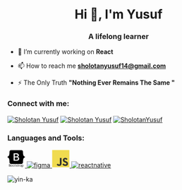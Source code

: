 <h1 align="center">Hi 👋, I'm Yusuf</h1>
<h3 align="center">  A lifelong learner </h3>

- 🔭 I’m currently working on **React**

- 📫 How to reach me **sholotanyusuf14@gmail.com**

- ⚡ The Only Truth **"Nothing Ever Remains The Same  "**

<h3 align="left">Connect with me:</h3>
<p align="left">
<a href="https://twitter.com/holar_yhinkar" target="blank"><img align="center" src="https://raw.githubusercontent.com/rahuldkjain/github-profile-readme-generator/master/src/images/icons/Social/twitter.svg" alt="Sholotan Yusuf" height="30" width="40" /></a>
<a href="https://www.linkedin.com/in/yusuf-sholotan/" target="blank"><img align="center" src="https://raw.githubusercontent.com/rahuldkjain/github-profile-readme-generator/master/src/images/icons/Social/linked-in-alt.svg" alt="Sholotan Yusuf" height="30" width="40" /></a>
<a href="https://www.hackerrank.com/sholotanyusuf14" target="blank"><img align="center" src="https://raw.githubusercontent.com/rahuldkjain/github-profile-readme-generator/master/src/images/icons/Social/hackerrank.svg" alt="SholotanYusuf" height="30" width="40" /></a>
</p>

<h3 align="left">Languages and Tools:</h3>
<p align="left"> <a href="https://getbootstrap.com" target="_blank" rel="noreferrer"> <img src="https://raw.githubusercontent.com/devicons/devicon/master/icons/bootstrap/bootstrap-plain-wordmark.svg" alt="bootstrap" width="40" height="40"/> </a> <a href="https://www.figma.com/" target="_blank" rel="noreferrer"> <img src="https://www.vectorlogo.zone/logos/figma/figma-icon.svg" alt="figma" width="40" height="40"/> </a> <a href="https://developer.mozilla.org/en-US/docs/Web/JavaScript" target="_blank" rel="noreferrer"> <img src="https://raw.githubusercontent.com/devicons/devicon/master/icons/javascript/javascript-original.svg" alt="javascript" width="40" height="40"/> </a> <a href="https://reactnative.dev/" target="_blank" rel="noreferrer"> <img src="https://reactnative.dev/img/header_logo.svg" alt="reactnative" width="40" height="40"/> </a> </p>


<p><img align="center" src="https://github-readme-streak-stats.herokuapp.com/?user=yin-ka&" alt="yin-ka" /></p>

